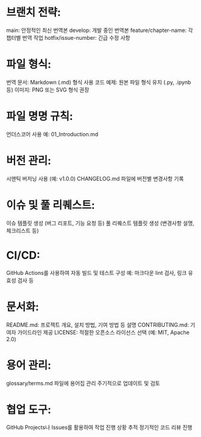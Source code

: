 # 브랜치 전략:

main: 안정적인 최신 번역본
develop: 개발 중인 번역본
feature/chapter-name: 각 챕터별 번역 작업
hotfix/issue-number: 긴급 수정 사항

# 파일 형식:
번역 문서: Markdown (.md) 형식 사용
코드 예제: 원본 파일 형식 유지 (.py, .ipynb 등)
이미지: PNG 또는 SVG 형식 권장

# 파일 명명 규칙:
언더스코어 사용
예: 01_Introduction.md


# 버전 관리:
시맨틱 버저닝 사용 (예: v1.0.0)
CHANGELOG.md 파일에 버전별 변경사항 기록

# 이슈 및 풀 리퀘스트:
이슈 템플릿 생성 (버그 리포트, 기능 요청 등)
풀 리퀘스트 템플릿 생성 (변경사항 설명, 체크리스트 등)

# CI/CD:
GitHub Actions를 사용하여 자동 빌드 및 테스트 구성
예: 마크다운 lint 검사, 링크 유효성 검사 등

# 문서화:
README.md: 프로젝트 개요, 설치 방법, 기여 방법 등 설명
CONTRIBUTING.md: 기여자 가이드라인 제공
LICENSE: 적절한 오픈소스 라이선스 선택 (예: MIT, Apache 2.0)

# 용어 관리:
glossary/terms.md 파일에 용어집 관리
주기적으로 업데이트 및 검토


# 협업 도구:
GitHub Projects나 Issues를 활용하여 작업 진행 상황 추적
정기적인 코드 리뷰 진행